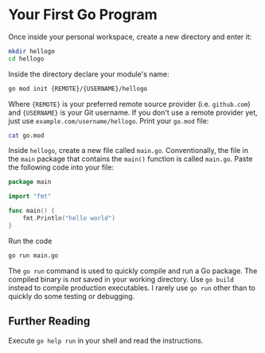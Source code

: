 # Your First Go Program

Once inside your personal workspace, create a new directory and enter it:

```bash
mkdir hellogo
cd hellogo
```

Inside the directory declare your module's name:

```bash
go mod init {REMOTE}/{USERNAME}/hellogo
```

Where `{REMOTE}` is your preferred remote source provider (i.e. `github.com`) and `{USERNAME}` is your Git username. If you don't use a remote provider yet, just use `example.com/username/hellogo`. Print your `go.mod` file:

```bash
cat go.mod
```

Inside `hellogo`, create a new file called `main.go`. Conventionally, the file in the `main` package that contains the `main()` function is called `main.go`. Paste the following code into your file:

```go
package main

import "fmt"

func main() {
	fmt.Println("hello world")
}
```

Run the code

```bash
go run main.go
```

The `go run` command is used to quickly compile and run a Go package. The compiled binary is *not* saved in your working directory. Use `go build` instead to compile production executables. I rarely use `go run` other than to quickly do some testing or debugging.

## Further Reading

Execute `go help run` in your shell and read the instructions.